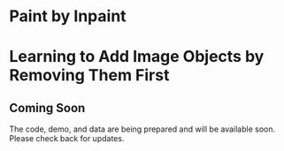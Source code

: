 # Paint by Inpaint
# Learning to Add Image Objects by Removing Them First


## Coming Soon
The code, demo, and data are being prepared and will be available soon.
Please check back for updates.

